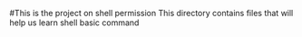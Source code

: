 #This is the project on shell permission 
This directory contains files that will help us learn shell basic command 

